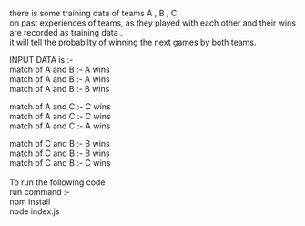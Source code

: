 there is some training data of teams A , B , C
<br>on past experiences of teams, as they played with each other and their wins are recorded as training data . <br>
it will tell the probabilty of winning the next games by both teams.<br>

INPUT DATA is :-<br>
match of A and B :- A wins<br>
match of A and B :- A wins<br>
match of A and B :- B wins<br>

match of A and C :- C wins<br>
match of A and C :- C wins<br>
match of A and C :- A wins <br>


match of C and B :- B wins<br>
match of C and B :- B wins<br>
match of C and B :- C wins<br>
<br>
To run the following code<br> 
run command :-<br>
npm install<br>
node index.js<br>
